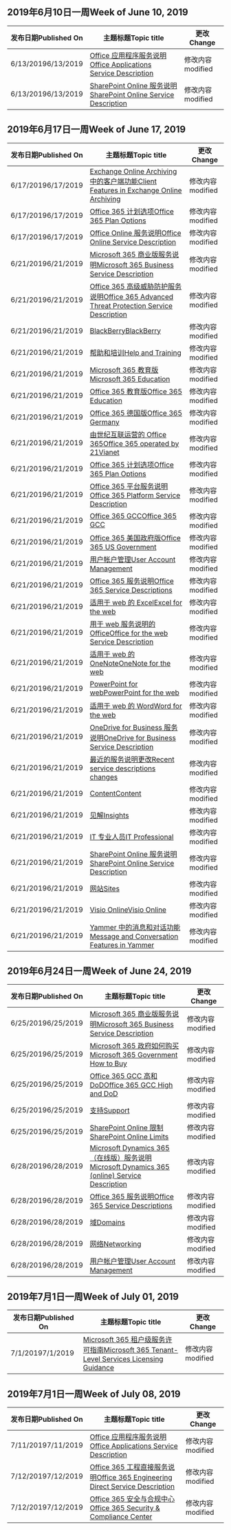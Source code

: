 <!-- This file is generated automatically each week. Changes made to this file will be overwritten.-->




## <a name="week-of-june-10-2019"></a><span data-ttu-id="05de4-101">2019年6月10日一周</span><span class="sxs-lookup"><span data-stu-id="05de4-101">Week of June 10, 2019</span></span>


| <span data-ttu-id="05de4-102">发布日期</span><span class="sxs-lookup"><span data-stu-id="05de4-102">Published On</span></span> |<span data-ttu-id="05de4-103">主题标题</span><span class="sxs-lookup"><span data-stu-id="05de4-103">Topic title</span></span> | <span data-ttu-id="05de4-104">更改</span><span class="sxs-lookup"><span data-stu-id="05de4-104">Change</span></span> |
|------|------------|--------|
| <span data-ttu-id="05de4-105">6/13/2019</span><span class="sxs-lookup"><span data-stu-id="05de4-105">6/13/2019</span></span> | [<span data-ttu-id="05de4-106">Office 应用程序服务说明</span><span class="sxs-lookup"><span data-stu-id="05de4-106">Office Applications Service Description</span></span>](/Office365/ServiceDescriptions/office-applications-service-description/office-applications-service-description) | <span data-ttu-id="05de4-107">修改内容</span><span class="sxs-lookup"><span data-stu-id="05de4-107">modified</span></span> |
| <span data-ttu-id="05de4-108">6/13/2019</span><span class="sxs-lookup"><span data-stu-id="05de4-108">6/13/2019</span></span> | [<span data-ttu-id="05de4-109">SharePoint Online 服务说明</span><span class="sxs-lookup"><span data-stu-id="05de4-109">SharePoint Online Service Description</span></span>](/Office365/ServiceDescriptions/sharepoint-online-service-description/sharepoint-online-service-description) | <span data-ttu-id="05de4-110">修改内容</span><span class="sxs-lookup"><span data-stu-id="05de4-110">modified</span></span> |


## <a name="week-of-june-17-2019"></a><span data-ttu-id="05de4-111">2019年6月17日一周</span><span class="sxs-lookup"><span data-stu-id="05de4-111">Week of June 17, 2019</span></span>


| <span data-ttu-id="05de4-112">发布日期</span><span class="sxs-lookup"><span data-stu-id="05de4-112">Published On</span></span> |<span data-ttu-id="05de4-113">主题标题</span><span class="sxs-lookup"><span data-stu-id="05de4-113">Topic title</span></span> | <span data-ttu-id="05de4-114">更改</span><span class="sxs-lookup"><span data-stu-id="05de4-114">Change</span></span> |
|------|------------|--------|
| <span data-ttu-id="05de4-115">6/17/2019</span><span class="sxs-lookup"><span data-stu-id="05de4-115">6/17/2019</span></span> | [<span data-ttu-id="05de4-116">Exchange Online Archiving 中的客户端功能</span><span class="sxs-lookup"><span data-stu-id="05de4-116">Client Features in Exchange Online Archiving</span></span>](/Office365/ServiceDescriptions/exchange-online-archiving-service-description/client-features) | <span data-ttu-id="05de4-117">修改内容</span><span class="sxs-lookup"><span data-stu-id="05de4-117">modified</span></span> |
| <span data-ttu-id="05de4-118">6/17/2019</span><span class="sxs-lookup"><span data-stu-id="05de4-118">6/17/2019</span></span> | [<span data-ttu-id="05de4-119">Office 365 计划选项</span><span class="sxs-lookup"><span data-stu-id="05de4-119">Office 365 Plan Options</span></span>](/Office365/ServiceDescriptions/office-365-platform-service-description/office-365-plan-options) | <span data-ttu-id="05de4-120">修改内容</span><span class="sxs-lookup"><span data-stu-id="05de4-120">modified</span></span> |
| <span data-ttu-id="05de4-121">6/17/2019</span><span class="sxs-lookup"><span data-stu-id="05de4-121">6/17/2019</span></span> | [<span data-ttu-id="05de4-122">Office Online 服务说明</span><span class="sxs-lookup"><span data-stu-id="05de4-122">Office Online Service Description</span></span>](/Office365/ServiceDescriptions/office-online-service-description/office-online-service-description) | <span data-ttu-id="05de4-123">修改内容</span><span class="sxs-lookup"><span data-stu-id="05de4-123">modified</span></span> |
| <span data-ttu-id="05de4-124">6/21/2019</span><span class="sxs-lookup"><span data-stu-id="05de4-124">6/21/2019</span></span> | [<span data-ttu-id="05de4-125">Microsoft 365 商业版服务说明</span><span class="sxs-lookup"><span data-stu-id="05de4-125">Microsoft 365 Business Service Description</span></span>](/Office365/ServiceDescriptions/microsoft-365-business-service-description) | <span data-ttu-id="05de4-126">修改内容</span><span class="sxs-lookup"><span data-stu-id="05de4-126">modified</span></span> |
| <span data-ttu-id="05de4-127">6/21/2019</span><span class="sxs-lookup"><span data-stu-id="05de4-127">6/21/2019</span></span> | [<span data-ttu-id="05de4-128">Office 365 高级威胁防护服务说明</span><span class="sxs-lookup"><span data-stu-id="05de4-128">Office 365 Advanced Threat Protection Service Description</span></span>](/Office365/ServiceDescriptions/office-365-advanced-threat-protection-service-description) | <span data-ttu-id="05de4-129">修改内容</span><span class="sxs-lookup"><span data-stu-id="05de4-129">modified</span></span> |
| <span data-ttu-id="05de4-130">6/21/2019</span><span class="sxs-lookup"><span data-stu-id="05de4-130">6/21/2019</span></span> | [<span data-ttu-id="05de4-131">BlackBerry</span><span class="sxs-lookup"><span data-stu-id="05de4-131">BlackBerry</span></span>](/Office365/ServiceDescriptions/office-365-platform-service-description/blackberry) | <span data-ttu-id="05de4-132">修改内容</span><span class="sxs-lookup"><span data-stu-id="05de4-132">modified</span></span> |
| <span data-ttu-id="05de4-133">6/21/2019</span><span class="sxs-lookup"><span data-stu-id="05de4-133">6/21/2019</span></span> | [<span data-ttu-id="05de4-134">帮助和培训</span><span class="sxs-lookup"><span data-stu-id="05de4-134">Help and Training</span></span>](/Office365/ServiceDescriptions/office-365-platform-service-description/help-and-training) | <span data-ttu-id="05de4-135">修改内容</span><span class="sxs-lookup"><span data-stu-id="05de4-135">modified</span></span> |
| <span data-ttu-id="05de4-136">6/21/2019</span><span class="sxs-lookup"><span data-stu-id="05de4-136">6/21/2019</span></span> | [<span data-ttu-id="05de4-137">Microsoft 365 教育版</span><span class="sxs-lookup"><span data-stu-id="05de4-137">Microsoft 365 Education</span></span>](/Office365/ServiceDescriptions/office-365-platform-service-description/microsoft-365-education) | <span data-ttu-id="05de4-138">修改内容</span><span class="sxs-lookup"><span data-stu-id="05de4-138">modified</span></span> |
| <span data-ttu-id="05de4-139">6/21/2019</span><span class="sxs-lookup"><span data-stu-id="05de4-139">6/21/2019</span></span> | [<span data-ttu-id="05de4-140">Office 365 教育版</span><span class="sxs-lookup"><span data-stu-id="05de4-140">Office 365 Education</span></span>](/Office365/ServiceDescriptions/office-365-platform-service-description/office-365-education) | <span data-ttu-id="05de4-141">修改内容</span><span class="sxs-lookup"><span data-stu-id="05de4-141">modified</span></span> |
| <span data-ttu-id="05de4-142">6/21/2019</span><span class="sxs-lookup"><span data-stu-id="05de4-142">6/21/2019</span></span> | [<span data-ttu-id="05de4-143">Office 365 德国版</span><span class="sxs-lookup"><span data-stu-id="05de4-143">Office 365 Germany</span></span>](/Office365/ServiceDescriptions/office-365-platform-service-description/office-365-germany) | <span data-ttu-id="05de4-144">修改内容</span><span class="sxs-lookup"><span data-stu-id="05de4-144">modified</span></span> |
| <span data-ttu-id="05de4-145">6/21/2019</span><span class="sxs-lookup"><span data-stu-id="05de4-145">6/21/2019</span></span> | [<span data-ttu-id="05de4-146">由世纪互联运营的 Office 365</span><span class="sxs-lookup"><span data-stu-id="05de4-146">Office 365 operated by 21Vianet</span></span>](/Office365/ServiceDescriptions/office-365-platform-service-description/office-365-operated-by-21vianet) | <span data-ttu-id="05de4-147">修改内容</span><span class="sxs-lookup"><span data-stu-id="05de4-147">modified</span></span> |
| <span data-ttu-id="05de4-148">6/21/2019</span><span class="sxs-lookup"><span data-stu-id="05de4-148">6/21/2019</span></span> | [<span data-ttu-id="05de4-149">Office 365 计划选项</span><span class="sxs-lookup"><span data-stu-id="05de4-149">Office 365 Plan Options</span></span>](/Office365/ServiceDescriptions/office-365-platform-service-description/office-365-plan-options) | <span data-ttu-id="05de4-150">修改内容</span><span class="sxs-lookup"><span data-stu-id="05de4-150">modified</span></span> |
| <span data-ttu-id="05de4-151">6/21/2019</span><span class="sxs-lookup"><span data-stu-id="05de4-151">6/21/2019</span></span> | [<span data-ttu-id="05de4-152">Office 365 平台服务说明</span><span class="sxs-lookup"><span data-stu-id="05de4-152">Office 365 Platform Service Description</span></span>](/Office365/ServiceDescriptions/office-365-platform-service-description/office-365-platform-service-description) | <span data-ttu-id="05de4-153">修改内容</span><span class="sxs-lookup"><span data-stu-id="05de4-153">modified</span></span> |
| <span data-ttu-id="05de4-154">6/21/2019</span><span class="sxs-lookup"><span data-stu-id="05de4-154">6/21/2019</span></span> | [<span data-ttu-id="05de4-155">Office 365 GCC</span><span class="sxs-lookup"><span data-stu-id="05de4-155">Office 365 GCC</span></span>](/Office365/ServiceDescriptions/office-365-platform-service-description/office-365-us-government/gcc) | <span data-ttu-id="05de4-156">修改内容</span><span class="sxs-lookup"><span data-stu-id="05de4-156">modified</span></span> |
| <span data-ttu-id="05de4-157">6/21/2019</span><span class="sxs-lookup"><span data-stu-id="05de4-157">6/21/2019</span></span> | [<span data-ttu-id="05de4-158">Office 365 美国政府版</span><span class="sxs-lookup"><span data-stu-id="05de4-158">Office 365 US Government</span></span>](/Office365/ServiceDescriptions/office-365-platform-service-description/office-365-us-government/office-365-us-government) | <span data-ttu-id="05de4-159">修改内容</span><span class="sxs-lookup"><span data-stu-id="05de4-159">modified</span></span> |
| <span data-ttu-id="05de4-160">6/21/2019</span><span class="sxs-lookup"><span data-stu-id="05de4-160">6/21/2019</span></span> | [<span data-ttu-id="05de4-161">用户帐户管理</span><span class="sxs-lookup"><span data-stu-id="05de4-161">User Account Management</span></span>](/Office365/ServiceDescriptions/office-365-platform-service-description/user-account-management) | <span data-ttu-id="05de4-162">修改内容</span><span class="sxs-lookup"><span data-stu-id="05de4-162">modified</span></span> |
| <span data-ttu-id="05de4-163">6/21/2019</span><span class="sxs-lookup"><span data-stu-id="05de4-163">6/21/2019</span></span> | [<span data-ttu-id="05de4-164">Office 365 服务说明</span><span class="sxs-lookup"><span data-stu-id="05de4-164">Office 365 Service Descriptions </span></span>](/Office365/ServiceDescriptions/office-365-service-descriptions-technet-library) | <span data-ttu-id="05de4-165">修改内容</span><span class="sxs-lookup"><span data-stu-id="05de4-165">modified</span></span> |
| <span data-ttu-id="05de4-166">6/21/2019</span><span class="sxs-lookup"><span data-stu-id="05de4-166">6/21/2019</span></span> | [<span data-ttu-id="05de4-167">适用于 web 的 Excel</span><span class="sxs-lookup"><span data-stu-id="05de4-167">Excel for the web</span></span>](/Office365/ServiceDescriptions/office-online-service-description/excel-online) | <span data-ttu-id="05de4-168">修改内容</span><span class="sxs-lookup"><span data-stu-id="05de4-168">modified</span></span> |
| <span data-ttu-id="05de4-169">6/21/2019</span><span class="sxs-lookup"><span data-stu-id="05de4-169">6/21/2019</span></span> | [<span data-ttu-id="05de4-170">用于 web 服务说明的 Office</span><span class="sxs-lookup"><span data-stu-id="05de4-170">Office for the web Service Description</span></span>](/Office365/ServiceDescriptions/office-online-service-description/office-online-service-description) | <span data-ttu-id="05de4-171">修改内容</span><span class="sxs-lookup"><span data-stu-id="05de4-171">modified</span></span> |
| <span data-ttu-id="05de4-172">6/21/2019</span><span class="sxs-lookup"><span data-stu-id="05de4-172">6/21/2019</span></span> | [<span data-ttu-id="05de4-173">适用于 web 的 OneNote</span><span class="sxs-lookup"><span data-stu-id="05de4-173">OneNote for the web</span></span>](/Office365/ServiceDescriptions/office-online-service-description/onenote-online) | <span data-ttu-id="05de4-174">修改内容</span><span class="sxs-lookup"><span data-stu-id="05de4-174">modified</span></span> |
| <span data-ttu-id="05de4-175">6/21/2019</span><span class="sxs-lookup"><span data-stu-id="05de4-175">6/21/2019</span></span> | [<span data-ttu-id="05de4-176">PowerPoint for web</span><span class="sxs-lookup"><span data-stu-id="05de4-176">PowerPoint for the web</span></span>](/Office365/ServiceDescriptions/office-online-service-description/powerpoint-online) | <span data-ttu-id="05de4-177">修改内容</span><span class="sxs-lookup"><span data-stu-id="05de4-177">modified</span></span> |
| <span data-ttu-id="05de4-178">6/21/2019</span><span class="sxs-lookup"><span data-stu-id="05de4-178">6/21/2019</span></span> | [<span data-ttu-id="05de4-179">适用于 web 的 Word</span><span class="sxs-lookup"><span data-stu-id="05de4-179">Word for the web</span></span>](/Office365/ServiceDescriptions/office-online-service-description/word-online) | <span data-ttu-id="05de4-180">修改内容</span><span class="sxs-lookup"><span data-stu-id="05de4-180">modified</span></span> |
| <span data-ttu-id="05de4-181">6/21/2019</span><span class="sxs-lookup"><span data-stu-id="05de4-181">6/21/2019</span></span> | [<span data-ttu-id="05de4-182">OneDrive for Business 服务说明</span><span class="sxs-lookup"><span data-stu-id="05de4-182">OneDrive for Business Service Description</span></span>](/Office365/ServiceDescriptions/onedrive-for-business-service-description) | <span data-ttu-id="05de4-183">修改内容</span><span class="sxs-lookup"><span data-stu-id="05de4-183">modified</span></span> |
| <span data-ttu-id="05de4-184">6/21/2019</span><span class="sxs-lookup"><span data-stu-id="05de4-184">6/21/2019</span></span> | [<span data-ttu-id="05de4-185">最近的服务说明更改</span><span class="sxs-lookup"><span data-stu-id="05de4-185">Recent service descriptions changes</span></span>](/Office365/ServiceDescriptions/recent-service-descriptions-changes) | <span data-ttu-id="05de4-186">修改内容</span><span class="sxs-lookup"><span data-stu-id="05de4-186">modified</span></span> |
| <span data-ttu-id="05de4-187">6/21/2019</span><span class="sxs-lookup"><span data-stu-id="05de4-187">6/21/2019</span></span> | [<span data-ttu-id="05de4-188">Content</span><span class="sxs-lookup"><span data-stu-id="05de4-188">Content</span></span>](/Office365/ServiceDescriptions/sharepoint-online-service-description/content) | <span data-ttu-id="05de4-189">修改内容</span><span class="sxs-lookup"><span data-stu-id="05de4-189">modified</span></span> |
| <span data-ttu-id="05de4-190">6/21/2019</span><span class="sxs-lookup"><span data-stu-id="05de4-190">6/21/2019</span></span> | [<span data-ttu-id="05de4-191">见解</span><span class="sxs-lookup"><span data-stu-id="05de4-191">Insights</span></span>](/Office365/ServiceDescriptions/sharepoint-online-service-description/insights) | <span data-ttu-id="05de4-192">修改内容</span><span class="sxs-lookup"><span data-stu-id="05de4-192">modified</span></span> |
| <span data-ttu-id="05de4-193">6/21/2019</span><span class="sxs-lookup"><span data-stu-id="05de4-193">6/21/2019</span></span> | [<span data-ttu-id="05de4-194">IT 专业人员</span><span class="sxs-lookup"><span data-stu-id="05de4-194">IT Professional</span></span>](/Office365/ServiceDescriptions/sharepoint-online-service-description/it-professional) | <span data-ttu-id="05de4-195">修改内容</span><span class="sxs-lookup"><span data-stu-id="05de4-195">modified</span></span> |
| <span data-ttu-id="05de4-196">6/21/2019</span><span class="sxs-lookup"><span data-stu-id="05de4-196">6/21/2019</span></span> | [<span data-ttu-id="05de4-197">SharePoint Online 服务说明</span><span class="sxs-lookup"><span data-stu-id="05de4-197">SharePoint Online Service Description</span></span>](/Office365/ServiceDescriptions/sharepoint-online-service-description/sharepoint-online-service-description) | <span data-ttu-id="05de4-198">修改内容</span><span class="sxs-lookup"><span data-stu-id="05de4-198">modified</span></span> |
| <span data-ttu-id="05de4-199">6/21/2019</span><span class="sxs-lookup"><span data-stu-id="05de4-199">6/21/2019</span></span> | [<span data-ttu-id="05de4-200">网站</span><span class="sxs-lookup"><span data-stu-id="05de4-200">Sites</span></span>](/Office365/ServiceDescriptions/sharepoint-online-service-description/sites-servicedesc) | <span data-ttu-id="05de4-201">修改内容</span><span class="sxs-lookup"><span data-stu-id="05de4-201">modified</span></span> |
| <span data-ttu-id="05de4-202">6/21/2019</span><span class="sxs-lookup"><span data-stu-id="05de4-202">6/21/2019</span></span> | [<span data-ttu-id="05de4-203">Visio Online</span><span class="sxs-lookup"><span data-stu-id="05de4-203">Visio Online</span></span>](/Office365/ServiceDescriptions/visio-online-service-description/visio-online) | <span data-ttu-id="05de4-204">修改内容</span><span class="sxs-lookup"><span data-stu-id="05de4-204">modified</span></span> |
| <span data-ttu-id="05de4-205">6/21/2019</span><span class="sxs-lookup"><span data-stu-id="05de4-205">6/21/2019</span></span> | [<span data-ttu-id="05de4-206">Yammer 中的消息和对话功能</span><span class="sxs-lookup"><span data-stu-id="05de4-206">Message and Conversation Features in Yammer</span></span>](/Office365/ServiceDescriptions/yammer-service-description/message-and-conversation-features-in-yammer) | <span data-ttu-id="05de4-207">修改内容</span><span class="sxs-lookup"><span data-stu-id="05de4-207">modified</span></span> |


## <a name="week-of-june-24-2019"></a><span data-ttu-id="05de4-208">2019年6月24日一周</span><span class="sxs-lookup"><span data-stu-id="05de4-208">Week of June 24, 2019</span></span>


| <span data-ttu-id="05de4-209">发布日期</span><span class="sxs-lookup"><span data-stu-id="05de4-209">Published On</span></span> |<span data-ttu-id="05de4-210">主题标题</span><span class="sxs-lookup"><span data-stu-id="05de4-210">Topic title</span></span> | <span data-ttu-id="05de4-211">更改</span><span class="sxs-lookup"><span data-stu-id="05de4-211">Change</span></span> |
|------|------------|--------|
| <span data-ttu-id="05de4-212">6/25/2019</span><span class="sxs-lookup"><span data-stu-id="05de4-212">6/25/2019</span></span> | [<span data-ttu-id="05de4-213">Microsoft 365 商业版服务说明</span><span class="sxs-lookup"><span data-stu-id="05de4-213">Microsoft 365 Business Service Description</span></span>](/Office365/ServiceDescriptions/microsoft-365-business-service-description) | <span data-ttu-id="05de4-214">修改内容</span><span class="sxs-lookup"><span data-stu-id="05de4-214">modified</span></span> |
| <span data-ttu-id="05de4-215">6/25/2019</span><span class="sxs-lookup"><span data-stu-id="05de4-215">6/25/2019</span></span> | [<span data-ttu-id="05de4-216">Microsoft 365 政府如何购买</span><span class="sxs-lookup"><span data-stu-id="05de4-216">Microsoft 365 Government How to Buy</span></span>](/Office365/ServiceDescriptions/office-365-platform-service-description/office-365-us-government/microsoft-365-government-how-to-buy) | <span data-ttu-id="05de4-217">修改内容</span><span class="sxs-lookup"><span data-stu-id="05de4-217">modified</span></span> |
| <span data-ttu-id="05de4-218">6/25/2019</span><span class="sxs-lookup"><span data-stu-id="05de4-218">6/25/2019</span></span> | [<span data-ttu-id="05de4-219">Office 365 GCC 高和 DoD</span><span class="sxs-lookup"><span data-stu-id="05de4-219">Office 365 GCC High and DoD</span></span>](/Office365/ServiceDescriptions/office-365-platform-service-description/office-365-us-government/gcc-high-and-dod) | <span data-ttu-id="05de4-220">修改内容</span><span class="sxs-lookup"><span data-stu-id="05de4-220">modified</span></span> |
| <span data-ttu-id="05de4-221">6/25/2019</span><span class="sxs-lookup"><span data-stu-id="05de4-221">6/25/2019</span></span> | [<span data-ttu-id="05de4-222">支持</span><span class="sxs-lookup"><span data-stu-id="05de4-222">Support</span></span>](/Office365/ServiceDescriptions/office-365-platform-service-description/support) | <span data-ttu-id="05de4-223">修改内容</span><span class="sxs-lookup"><span data-stu-id="05de4-223">modified</span></span> |
| <span data-ttu-id="05de4-224">6/25/2019</span><span class="sxs-lookup"><span data-stu-id="05de4-224">6/25/2019</span></span> | [<span data-ttu-id="05de4-225">SharePoint Online 限制</span><span class="sxs-lookup"><span data-stu-id="05de4-225">SharePoint Online Limits</span></span>](/Office365/ServiceDescriptions/sharepoint-online-service-description/sharepoint-online-limits) | <span data-ttu-id="05de4-226">修改内容</span><span class="sxs-lookup"><span data-stu-id="05de4-226">modified</span></span> |
| <span data-ttu-id="05de4-227">6/28/2019</span><span class="sxs-lookup"><span data-stu-id="05de4-227">6/28/2019</span></span> | [<span data-ttu-id="05de4-228">Microsoft Dynamics 365（在线版）服务说明</span><span class="sxs-lookup"><span data-stu-id="05de4-228">Microsoft Dynamics 365 (online) Service Description</span></span>](/Office365/ServiceDescriptions/microsoft-dynamics-365-online-service-description) | <span data-ttu-id="05de4-229">修改内容</span><span class="sxs-lookup"><span data-stu-id="05de4-229">modified</span></span> |
| <span data-ttu-id="05de4-230">6/28/2019</span><span class="sxs-lookup"><span data-stu-id="05de4-230">6/28/2019</span></span> | [<span data-ttu-id="05de4-231">Office 365 服务说明</span><span class="sxs-lookup"><span data-stu-id="05de4-231">Office 365 Service Descriptions </span></span>](/Office365/ServiceDescriptions/office-365-service-descriptions-technet-library) | <span data-ttu-id="05de4-232">修改内容</span><span class="sxs-lookup"><span data-stu-id="05de4-232">modified</span></span> |
| <span data-ttu-id="05de4-233">6/28/2019</span><span class="sxs-lookup"><span data-stu-id="05de4-233">6/28/2019</span></span> | [<span data-ttu-id="05de4-234">域</span><span class="sxs-lookup"><span data-stu-id="05de4-234">Domains</span></span>](/Office365/ServiceDescriptions/office-365-platform-service-description/domains) | <span data-ttu-id="05de4-235">修改内容</span><span class="sxs-lookup"><span data-stu-id="05de4-235">modified</span></span> |
| <span data-ttu-id="05de4-236">6/28/2019</span><span class="sxs-lookup"><span data-stu-id="05de4-236">6/28/2019</span></span> | [<span data-ttu-id="05de4-237">网络</span><span class="sxs-lookup"><span data-stu-id="05de4-237">Networking</span></span>](/Office365/ServiceDescriptions/office-365-platform-service-description/networking) | <span data-ttu-id="05de4-238">修改内容</span><span class="sxs-lookup"><span data-stu-id="05de4-238">modified</span></span> |
| <span data-ttu-id="05de4-239">6/28/2019</span><span class="sxs-lookup"><span data-stu-id="05de4-239">6/28/2019</span></span> | [<span data-ttu-id="05de4-240">用户帐户管理</span><span class="sxs-lookup"><span data-stu-id="05de4-240">User Account Management</span></span>](/Office365/ServiceDescriptions/office-365-platform-service-description/user-account-management) | <span data-ttu-id="05de4-241">修改内容</span><span class="sxs-lookup"><span data-stu-id="05de4-241">modified</span></span> |


## <a name="week-of-july-01-2019"></a><span data-ttu-id="05de4-242">2019年7月1日一周</span><span class="sxs-lookup"><span data-stu-id="05de4-242">Week of July 01, 2019</span></span>


| <span data-ttu-id="05de4-243">发布日期</span><span class="sxs-lookup"><span data-stu-id="05de4-243">Published On</span></span> |<span data-ttu-id="05de4-244">主题标题</span><span class="sxs-lookup"><span data-stu-id="05de4-244">Topic title</span></span> | <span data-ttu-id="05de4-245">更改</span><span class="sxs-lookup"><span data-stu-id="05de4-245">Change</span></span> |
|------|------------|--------|
| <span data-ttu-id="05de4-246">7/1/2019</span><span class="sxs-lookup"><span data-stu-id="05de4-246">7/1/2019</span></span> | [<span data-ttu-id="05de4-247">Microsoft 365 租户级服务许可指南</span><span class="sxs-lookup"><span data-stu-id="05de4-247">Microsoft 365 Tenant-Level Services Licensing Guidance</span></span>](/Office365/ServiceDescriptions/microsoft-365-service-descriptions/microsoft-365-tenantlevel-services-licensing-guidance) | <span data-ttu-id="05de4-248">修改内容</span><span class="sxs-lookup"><span data-stu-id="05de4-248">modified</span></span> |


## <a name="week-of-july-08-2019"></a><span data-ttu-id="05de4-249">2019年7月1日一周</span><span class="sxs-lookup"><span data-stu-id="05de4-249">Week of July 08, 2019</span></span>


| <span data-ttu-id="05de4-250">发布日期</span><span class="sxs-lookup"><span data-stu-id="05de4-250">Published On</span></span> |<span data-ttu-id="05de4-251">主题标题</span><span class="sxs-lookup"><span data-stu-id="05de4-251">Topic title</span></span> | <span data-ttu-id="05de4-252">更改</span><span class="sxs-lookup"><span data-stu-id="05de4-252">Change</span></span> |
|------|------------|--------|
| <span data-ttu-id="05de4-253">7/11/2019</span><span class="sxs-lookup"><span data-stu-id="05de4-253">7/11/2019</span></span> | [<span data-ttu-id="05de4-254">Office 应用程序服务说明</span><span class="sxs-lookup"><span data-stu-id="05de4-254">Office Applications Service Description</span></span>](/Office365/ServiceDescriptions/office-applications-service-description/office-applications-service-description) | <span data-ttu-id="05de4-255">修改内容</span><span class="sxs-lookup"><span data-stu-id="05de4-255">modified</span></span> |
| <span data-ttu-id="05de4-256">7/12/2019</span><span class="sxs-lookup"><span data-stu-id="05de4-256">7/12/2019</span></span> | [<span data-ttu-id="05de4-257">Office 365 工程直接服务说明</span><span class="sxs-lookup"><span data-stu-id="05de4-257">Office 365 Engineering Direct Service Description</span></span>](/Office365/ServiceDescriptions/office-365-engineering-direct-service-description) | <span data-ttu-id="05de4-258">修改内容</span><span class="sxs-lookup"><span data-stu-id="05de4-258">modified</span></span> |
| <span data-ttu-id="05de4-259">7/12/2019</span><span class="sxs-lookup"><span data-stu-id="05de4-259">7/12/2019</span></span> | [<span data-ttu-id="05de4-260">Office 365 安全与合规中心</span><span class="sxs-lookup"><span data-stu-id="05de4-260">Office 365 Security & Compliance Center</span></span>](/Office365/ServiceDescriptions/office-365-platform-service-description/office-365-securitycompliance-center) | <span data-ttu-id="05de4-261">修改内容</span><span class="sxs-lookup"><span data-stu-id="05de4-261">modified</span></span> |
